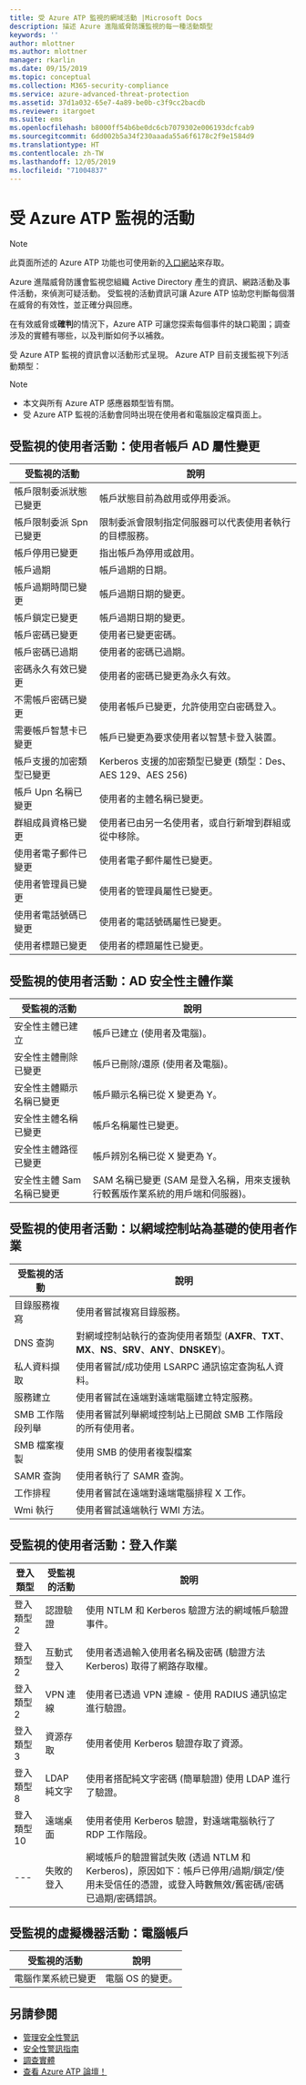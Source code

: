 ```yaml
---
title: 受 Azure ATP 監視的網域活動 |Microsoft Docs
description: 描述 Azure 進階威脅防護監視的每一種活動類型
keywords: ''
author: mlottner
ms.author: mlottner
manager: rkarlin
ms.date: 09/15/2019
ms.topic: conceptual
ms.collection: M365-security-compliance
ms.service: azure-advanced-threat-protection
ms.assetid: 37d1a032-65e7-4a89-be0b-c3f9cc2bacdb
ms.reviewer: itargoet
ms.suite: ems
ms.openlocfilehash: b8000ff54b6be0dc6cb7079302e006193dcfcab9
ms.sourcegitcommit: 6dd002b5a34f230aaada55a6f6178c2f9e1584d9
ms.translationtype: HT
ms.contentlocale: zh-TW
ms.lasthandoff: 12/05/2019
ms.locfileid: "71004837"
---
```

# <a name="azure-atp-monitored-activities"></a>受 Azure ATP 監視的活動

> [!NOTE]
> 此頁面所述的 Azure ATP 功能也可使用新的[入口網站](https://portal.cloudappsecurity.com)來存取。

Azure 進階威脅防護會監視您組織 Active Directory 產生的資訊、網路活動及事件活動，來偵測可疑活動。 受監視的活動資訊可讓 Azure ATP 協助您判斷每個潛在威脅的有效性，並正確分與回應。 

在有效威脅或**確判**的情況下，Azure ATP 可讓您探索每個事件的缺口範圍；調查涉及的實體有哪些，以及判斷如何予以補救。

受 Azure ATP 監視的資訊會以活動形式呈現。 Azure ATP 目前支援監視下列活動類型：

> [!NOTE] 
> - 本文與所有 Azure ATP 感應器類型皆有關。
>- 受 Azure ATP 監視的活動會同時出現在使用者和電腦設定檔頁面上。 
 

## <a name="monitored-user-activities-user-account-ad-attribute-changes"></a>受監視的使用者活動：使用者帳戶 AD 屬性變更

|受監視的活動|說明|
|---------------------|------------------|
|帳戶限制委派狀態已變更 |帳戶狀態目前為啟用或停用委派。|
|帳戶限制委派 Spn 已變更 | 限制委派會限制指定伺服器可以代表使用者執行的目標服務。|
|帳戶停用已變更 |指出帳戶為停用或啟用。|
|帳戶過期|帳戶過期的日期。|
|帳戶過期時間已變更 |帳戶過期日期的變更。|
|帳戶鎖定已變更|帳戶過期日期的變更。|
|帳戶密碼已變更|使用者已變更密碼。|
|帳戶密碼已過期 |使用者的密碼已過期。|
|密碼永久有效已變更 |使用者的密碼已變更為永久有效。|
|不需帳戶密碼已變更 |使用者帳戶已變更，允許使用空白密碼登入。|
|需要帳戶智慧卡已變更  |帳戶已變更為要求使用者以智慧卡登入裝置。|
|帳戶支援的加密類型已變更 |Kerberos 支援的加密類型已變更 (類型：Des、AES 129、AES 256)|
|帳戶 Upn 名稱已變更  |使用者的主體名稱已變更。|
|群組成員資格已變更  |使用者已由另一名使用者，或自行新增到群組或從中移除。|
|使用者電子郵件已變更|使用者電子郵件屬性已變更。|
|使用者管理員已變更|使用者的管理員屬性已變更。|
|使用者電話號碼已變更|使用者的電話號碼屬性已變更。|
|使用者標題已變更 |使用者的標題屬性已變更。|

## <a name="monitored-user-activities-ad-security-principal-operations"></a>受監視的使用者活動：AD 安全性主體作業

|受監視的活動|說明|
|---------------------|------------------|
|安全性主體已建立 |帳戶已建立 (使用者及電腦)。|
|安全性主體刪除已變更  |帳戶已刪除/還原 (使用者及電腦)。|
|安全性主體顯示名稱已變更   |帳戶顯示名稱已從 X 變更為 Y。|
|安全性主體名稱已變更  |帳戶名稱屬性已變更。|
|安全性主體路徑已變更  |帳戶辨別名稱已從 X 變更為 Y。|
|安全性主體 Sam 名稱已變更 |SAM 名稱已變更 (SAM 是登入名稱，用來支援執行較舊版作業系統的用戶端和伺服器)。|

## <a name="monitored-user-activities-domain-controller-based-user-operations"></a>受監視的使用者活動：以網域控制站為基礎的使用者作業

|受監視的活動|說明|
|---------------------|------------------|
|目錄服務複寫  |使用者嘗試複寫目錄服務。|
|DNS 查詢  |對網域控制站執行的查詢使用者類型 (**AXFR**、**TXT**、**MX**、**NS**、**SRV**、**ANY**、**DNSKEY**)。|
|私人資料擷取  |使用者嘗試/成功使用 LSARPC 通訊協定查詢私人資料。|
|服務建立   |使用者嘗試在遠端對遠端電腦建立特定服務。|
|SMB 工作階段列舉   |使用者嘗試列舉網域控制站上已開啟 SMB 工作階段的所有使用者。|
|SMB 檔案複製| 使用 SMB 的使用者複製檔案|
|SAMR 查詢   |使用者執行了 SAMR 查詢。|
|工作排程  |使用者嘗試在遠端對遠端電腦排程 X 工作。|
|Wmi 執行  |使用者嘗試遠端執行 WMI 方法。|

## <a name="monitored-user-activities-login-operations"></a>受監視的使用者活動：登入作業

|登入類型|受監視的活動|說明|
|---------------------|---------------------|------------------|
|登入類型 2|認證驗證  |使用 NTLM 和 Kerberos 驗證方法的網域帳戶驗證事件。|
|登入類型 2|互動式登入  |使用者透過輸入使用者名稱及密碼 (驗證方法 Kerberos) 取得了網路存取權。|
|登入類型 2|VPN 連線   |使用者已透過 VPN 連線 - 使用 RADIUS 通訊協定進行驗證。|
|登入類型 3|資源存取  |使用者使用 Kerberos 驗證存取了資源。|
|登入類型 8|LDAP 純文字  |使用者搭配純文字密碼 (簡單驗證) 使用 LDAP 進行了驗證。|
|登入類型 10|遠端桌面 |使用者使用 Kerberos 驗證，對遠端電腦執行了 RDP 工作階段。|
| --- |失敗的登入 |網域帳戶的驗證嘗試失敗 (透過 NTLM 和 Kerberos)，原因如下：帳戶已停用/過期/鎖定/使用未受信任的憑證，或登入時數無效/舊密碼/密碼已過期/密碼錯誤。|


## <a name="monitored-machine-activities-machine-account"></a>受監視的虛擬機器活動：電腦帳戶

|受監視的活動|說明|
|---------------------|------------------|
|電腦作業系統已變更|電腦 OS 的變更。


## <a name="see-also"></a>另請參閱
- [管理安全性警訊](working-with-suspicious-activities.md)
- [安全性警訊指南](suspicious-activity-guide.md)
- [調查實體](investigate-entity.md)
- [查看 Azure ATP 論壇！](https://aka.ms/azureatpcommunity)
